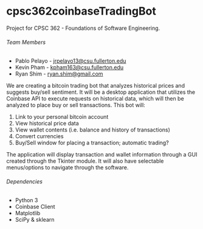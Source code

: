 # cpsc362coinbaseTradingBot
Project for CPSC 362 - Foundations of Software Engineering.

###### Team Members
* Pablo Pelayo - jrpelayo13@csu.fullerton.edu
* Kevin Pham - kpham163@csu.fullerton.edu
* Ryan Shim - ryan.shim@gmail.com

We are creating a bitcoin trading bot that analyzes historical prices and suggests buy/sell sentiment. It will be a desktop application that utilizes the Coinbase API to execute requests on historical data, which will then be analyzed to place buy or sell transactions. This bot will:
 
1. Link to your personal bitcoin account
2. View historical price data
3. View wallet contents (i.e. balance and history of transactions)
4. Convert currencies
5. Buy/Sell window for placing a transaction; automatic trading?
 
The application will display transaction and wallet information through a GUI created through the Tkinter module. It will also have selectable menus/options to navigate through the software.

###### Dependencies
* Python 3
* Coinbase Client
* Matplotlib
* SciPy & sklearn
